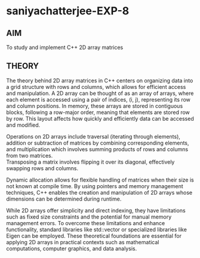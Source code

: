 # saniyachatterjee-EXP-8
## AIM
To study and implement C++ 2D array matrices
## THEORY
The theory behind 2D array matrices in C++ centers on organizing data into a grid structure with rows and columns, which allows for efficient access and manipulation. A 2D array can be thought of as an array of arrays, where each element is accessed using a pair of indices, (i, j), representing its row and column positions. In memory, these arrays are stored in contiguous blocks, following a row-major order, meaning that elements are stored row by row. This layout affects how quickly and efficiently data can be accessed and modified.

Operations on 2D arrays include traversal (iterating through elements), addition or subtraction of matrices by combining corresponding elements, and multiplication which involves summing products of rows and columns from two matrices. <br>Transposing a matrix involves flipping it over its diagonal, effectively swapping rows and columns.

Dynamic allocation allows for flexible handling of matrices when their size is not known at compile time. By using pointers and memory management techniques, C++ enables the creation and manipulation of 2D arrays whose dimensions can be determined during runtime.

While 2D arrays offer simplicity and direct indexing, they have limitations such as fixed size constraints and the potential for manual memory management errors. To overcome these limitations and enhance functionality, standard libraries like std::vector or specialized libraries like Eigen can be employed. These theoretical foundations are essential for applying 2D arrays in practical contexts such as mathematical computations, computer graphics, and data analysis.
